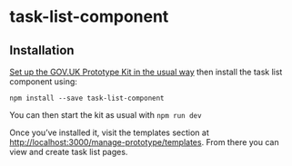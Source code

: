# task-list-component

## Installation

[Set up the GOV.UK Prototype Kit in the usual way](https://prototype-kit.service.gov.uk/docs/create-new-prototype) then install the task list component using:

`npm install --save task-list-component`

You can then start the kit as usual with `npm run dev`

Once you’ve installed it, visit the templates section at [http://localhost:3000/manage-prototype/templates](http://localhost:3000/manage-prototype/templates). From there you can view and create task list pages.
